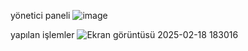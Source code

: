 yönetici paneli
![image](https://github.com/user-attachments/assets/c0c9be51-49e8-41d4-8f9e-a6189209d4ba)

yapılan işlemler
![Ekran görüntüsü 2025-02-18 183016](https://github.com/user-attachments/assets/f53f5ccd-391b-4094-a7e6-2da6e014c4fc)
